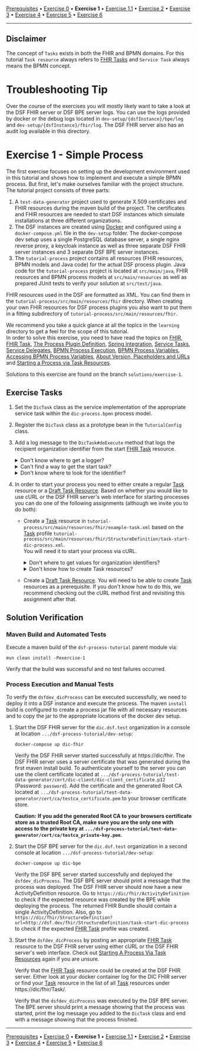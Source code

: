 [Prerequisites](prerequisites.md) • [Exercise 0](exercise-0.md) • **Exercise 1** • [Exercise 1.1](exercise-1-1.md) • [Exercise 2](exercise-2.md) • [Exercise 3](exercise-3.md) • [Exercise 4](exercise-4.md) • [Exercise 5](exercise-5.md) • [Exercise 6](exercise-6.md)
___
## Disclaimer
The concept of `Tasks` exists in both the FHIR and BPMN domains. For this tutorial `Task resource` always refers
to [FHIR Tasks](https://www.hl7.org/fhir/R4/task.html) and `Service Task` always means the BPMN concept.

# Troubleshooting Tip
Over the course of the exercises you will mostly likely want to take a look at the DSF FHIR server or DSF BPE server logs. 
You can use the logs provided by docker or the debug logs located in `dev-setup/{dsfInstance}/bpe/log` and `dev-setup/{dsfInstance}/fhir/log`.
The DSF FHIR server also has an audit log available in this directory.

# Exercise 1 - Simple Process
The first exercise focuses on setting up the development environment used in this tutorial and shows how to implement and execute a simple
BPMN process. But first, let's make ourselves familiar with the project structure.  
The tutorial project consists of three parts:
1. A `test-data-generator` project used to generate X.509 certificates and FHIR resources
   during the maven build of the project. The certificates and FHIR resources are needed to start DSF instances which simulate
   installations at three different organizations.
2. The DSF instances are created using [Docker](https://www.docker.com/) and configured using
   a `docker-compose.yml` file in the `dev-setup` folder. The docker-compose dev setup uses a single PostgreSQL database server,
   a single nginx reverse proxy, a keycloak instance as well as three separate DSF FHIR server instances and 3 separate DSF BPE server instances.
3. The `tutorial-process` project contains all resources (FHIR resources, BPMN models and Java code) for the actual
   DSF process plugin. Java code for the `tutorial-process` project is located at `src/main/java`, FHIR resources and
   BPMN process models at `src/main/resources` as well as prepared JUnit tests to verify your solution at `src/test/java`.

FHIR resources used in the DSF are formatted as XML. You can find them in the `tutorial-process/src/main/resources/fhir` directory.
When creating your own FHIR resources for DSF process plugins you also want to put them in a fitting subdirectory of `tutorial-process/src/main/resources/fhir`.

We recommend you take a quick glance at all the topics in the `learning` directory to get a 
feel for the scope of this tutorial.  
In order to solve this exercise, you need to have read the topics on [FHIR](../learning/concepts/fhir/info.md), 
[FHIR Task](../learning/concepts/fhir/task.md), 
[The Process Plugin Definition](../learning/concepts/dsf/the-process-plugin-definition.md), 
[Spring Integration](../learning/concepts/dsf/spring-integration.md), [Service Tasks](../learning/concepts/bpmn/service-tasks.md), 
[Service Delegates](../learning/concepts/dsf/service-delegates.md),
[BPMN Process Execution](../learning/concepts/dsf/bpmn-process-execution.md), 
[BPMN Process Variables](../learning/concepts/dsf/bpmn-process-variables.md), 
[Accessing BPMN Process Variables](../learning/guides/accessing-bpmn-process-variables.md),
[About Version, Placeholders and URLs](../learning/concepts/dsf/about-version-placeholders-and-urls.md)
and [Starting a Process via Task Resources](../learning/guides/starting-a-process-via-task-resources.md).

Solutions to this exercise are found on the branch `solutions/exercise-1`.

## Exercise Tasks
1. Set the `DicTask` class as the service implementation of the appropriate service task within the `dic-process.bpmn` process model.
2. Register the `DicTask` class as a prototype bean in the `TutorialConfig` class.
3. Add a log message to the `DicTask#doExecute` method that logs the recipient organization identifier from the start [FHIR Task](../learning/concepts/fhir/task.md) resource.

    <details>
        <summary>Don't know where to get a logger?</summary>
    
    This project uses slf4j. So use `LoggerFactory` to get yourself a logger instance.
    </details>
    
    <details>
        <summary>Can't find a way to get the start task?</summary>
    
    The `doExecute` method provides a `Variables` instance. Try it through this one.
    </details>
    
    <details>
        <summary>Don't know where to look for the identifier?</summary>
    
    Take a look at the official [FHIR Task](../learning/concepts/fhir/task.md) resource, find elements that have a recipient and manoeuvre your way to those elements using the right getters. Then test which of them has the correct value.
    </details>


4. In order to start your process you need to either create a regular [Task](../learning/concepts/fhir/task.md) resource
    or a [Draft Task Resource](../learning/concepts/dsf/draft-task-resources.md). Based on whether you would like
    to use cURL or the DSF FHIR server's web interface for starting processes you can do one of the following
    assignments (although we invite you to do both):
   * Create a [Task](../learning/concepts/fhir/task.md) resource in `tutorial-process/src/main/resources/fhir/example-task.xml` based on the [Task](../learning/concepts/fhir/task.md)
     profile `tutorial-process/src/main/resources/fhir/StructureDefinition/task-start-dic-process.xml`.  
     You will need it to start your process via cURL.

        <details>
        <summary>Don't where to get values for organization identifiers?</summary>

        Take a look at the topic on [organization identifiers](../learning/concepts/dsf/organization-identifiers.md).
        </details>   

        <details>
        <summary>Don't know how to create Task resources?</summary>

        Take a look at [this guide](../learning/guides/creating-task-resources-based-on-a-definition.md).
        </details>
   * Create a [Draft Task Resource](../learning/concepts/dsf/draft-task-resources.md). You will need to be able
    to create [Task](../learning/concepts/fhir/task.md) resources as a prerequisite. If you don't know how to do this, 
    we recommend checking out the cURL method first and revisiting this assignment after that.

## Solution Verification
### Maven Build and Automated Tests
Execute a maven build of the `dsf-process-tutorial` parent module via:
```
mvn clean install -Pexercise-1
```
Verify that the build was successful and no test failures occurred.

### Process Execution and Manual Tests
To verify the `dsfdev_dicProcess` can be executed successfully, we need to deploy it into a DSF instance and execute the process. The maven `install` build is configured to create a process jar file with all necessary resources and to copy the jar to the appropriate locations of the docker dev setup.

1. Start the DSF FHIR server for the `dic.dsf.test` organization in a console at location `.../dsf-process-tutorial/dev-setup`:
	```
	docker-compose up dic-fhir
	```
	Verify the DSF FHIR server started successfully at https://dic/fhir. 
	The DSF FHIR server uses a server certificate that was generated during the first maven install build. 
    To authenticate yourself to the server you can use the client certificate located at `.../dsf-process-tutorial/test-data-generator/cert/dic-client/dic-client_certificate.p12` (Password: `password`). 
    Add the certificate and the generated Root CA located at `.../dsf-process-tutorial/test-data-generator/cert/ca/testca_certificate.pem` to your browser certificate store.
	
	**Caution:** __If you add the generated Root CA to your browsers certificate store as a trusted Root CA, make sure you are 
    the only one with access to the private key at `.../dsf-process-tutorial/test-data-generator/cert/ca/testca_private-key.pem`.__

2. Start the DSF BPE server for the `dic.dsf.test` organization in a second console at location `.../dsf-process-tutorial/dev-setup`:
	```
	docker-compose up dic-bpe
	```
	Verify the DSF BPE server started successfully and deployed the `dsfdev_dicProcess`. 
    The DSF BPE server should print a message that the process was deployed. The DSF FHIR server should now have a new ActivityDefinition resource. Go to `https://dic/fhir/ActivityDefinition` to check if the expected resource was created by the BPE while deploying the process. The returned FHIR Bundle should contain a single ActivityDefinition. Also, go to `https://dic/fhir/StructureDefinition?url=http://dsf.dev/fhir/StructureDefinition/task-start-dic-process` to check if the expected [FHIR Task](../learning/concepts/fhir/task.md) profile was created.

3. Start the `dsfdev_dicProcess` by posting an appropriate [FHIR Task](../learning/concepts/fhir/task.md) resource to the DSF FHIR server using either cURL or the DSF FHIR server's web interface. Check out [Starting A Process Via Task Resources](../learning/guides/starting-a-process-via-task-resources.md) again if you are unsure.  
	
    Verify that the  [FHIR Task](../learning/concepts/fhir/task.md) resource could be created at the DSF FHIR server. Either look at your docker container log for the DIC FHIR server or find your [Task](../learning/concepts/fhir/task) resource in the list of all [Task](../learning/concepts/fhir/task) resources under https://dic/fhir/Task/. 
	
    Verify that the `dsfdev_dicProcess` was executed by the DSF BPE server. The BPE server should print a message showing that the process was started, print the log message you added to the `DicTask` class and end with a message showing that the process finished.

___
[Prerequisites](prerequisites.md) • [Exercise 0](exercise-0.md) • **Exercise 1** • [Exercise 1.1](exercise-1-1.md) • [Exercise 2](exercise-2.md) • [Exercise 3](exercise-3.md) • [Exercise 4](exercise-4.md) • [Exercise 5](exercise-5.md) • [Exercise 6](exercise-6.md)
